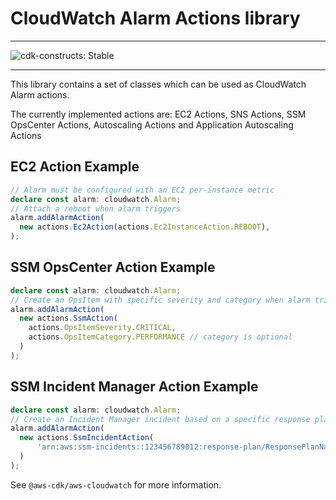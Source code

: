 # CloudWatch Alarm Actions library
<!--BEGIN STABILITY BANNER-->

---

![cdk-constructs: Stable](https://img.shields.io/badge/cdk--constructs-stable-success.svg?style=for-the-badge)

---

<!--END STABILITY BANNER-->

This library contains a set of classes which can be used as CloudWatch Alarm actions.

The currently implemented actions are: EC2 Actions, SNS Actions, SSM OpsCenter Actions, Autoscaling Actions and Application Autoscaling Actions


## EC2 Action Example

```ts
// Alarm must be configured with an EC2 per-instance metric
declare const alarm: cloudwatch.Alarm;
// Attach a reboot when alarm triggers
alarm.addAlarmAction(
  new actions.Ec2Action(actions.Ec2InstanceAction.REBOOT),
);
```

## SSM OpsCenter Action Example

```ts
declare const alarm: cloudwatch.Alarm;
// Create an OpsItem with specific severity and category when alarm triggers
alarm.addAlarmAction(
  new actions.SsmAction(
    actions.OpsItemSeverity.CRITICAL,
    actions.OpsItemCategory.PERFORMANCE // category is optional
  )
);
```

## SSM Incident Manager Action Example

```ts
declare const alarm: cloudwatch.Alarm;
// Create an Incident Manager incident based on a specific response plan
alarm.addAlarmAction(
  new actions.SsmIncidentAction(
      'arn:aws:ssm-incidents::123456789012:response-plan/ResponsePlanName'
  )
);
```

See `@aws-cdk/aws-cloudwatch` for more information.
